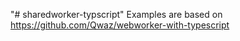"# sharedworker-typscript" 
Examples are based on https://github.com/Qwaz/webworker-with-typescript
